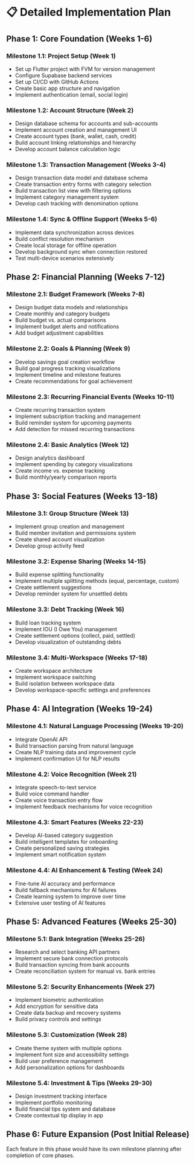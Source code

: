# 📋 Detailed Implementation Plan

## Phase 1: Core Foundation (Weeks 1-6)

### Milestone 1.1: Project Setup (Week 1)
- Set up Flutter project with FVM for version management
- Configure Supabase backend services
- Set up CI/CD with GitHub Actions
- Create basic app structure and navigation
- Implement authentication (email, social login)

### Milestone 1.2: Account Structure (Week 2)
- Design database schema for accounts and sub-accounts
- Implement account creation and management UI
- Create account types (bank, wallet, cash, credit)
- Build account linking relationships and hierarchy
- Develop account balance calculation logic

### Milestone 1.3: Transaction Management (Weeks 3-4)
- Design transaction data model and database schema
- Create transaction entry forms with category selection
- Build transaction list view with filtering options
- Implement category management system
- Develop cash tracking with denomination options

### Milestone 1.4: Sync & Offline Support (Weeks 5-6)
- Implement data synchronization across devices
- Build conflict resolution mechanism
- Create local storage for offline operation
- Develop background sync when connection restored
- Test multi-device scenarios extensively

## Phase 2: Financial Planning (Weeks 7-12)

### Milestone 2.1: Budget Framework (Weeks 7-8)
- Design budget data models and relationships
- Create monthly and category budgets
- Build budget vs. actual comparisons
- Implement budget alerts and notifications
- Add budget adjustment capabilities

### Milestone 2.2: Goals & Planning (Week 9)
- Develop savings goal creation workflow
- Build goal progress tracking visualizations
- Implement timeline and milestone features
- Create recommendations for goal achievement

### Milestone 2.3: Recurring Financial Events (Weeks 10-11)
- Create recurring transaction system
- Implement subscription tracking and management
- Build reminder system for upcoming payments
- Add detection for missed recurring transactions

### Milestone 2.4: Basic Analytics (Week 12)
- Design analytics dashboard
- Implement spending by category visualizations
- Create income vs. expense tracking
- Build monthly/yearly comparison reports

## Phase 3: Social Features (Weeks 13-18)

### Milestone 3.1: Group Structure (Week 13)
- Implement group creation and management
- Build member invitation and permissions system
- Create shared account visualization
- Develop group activity feed

### Milestone 3.2: Expense Sharing (Weeks 14-15)
- Build expense splitting functionality
- Implement multiple splitting methods (equal, percentage, custom)
- Create settlement suggestions
- Develop reminder system for unsettled debts

### Milestone 3.3: Debt Tracking (Week 16)
- Build loan tracking system 
- Implement IOU (I Owe You) management
- Create settlement options (collect, paid, settled)
- Develop visualization of outstanding debts

### Milestone 3.4: Multi-Workspace (Weeks 17-18)
- Create workspace architecture
- Implement workspace switching
- Build isolation between workspace data
- Develop workspace-specific settings and preferences

## Phase 4: AI Integration (Weeks 19-24)

### Milestone 4.1: Natural Language Processing (Weeks 19-20)
- Integrate OpenAI API
- Build transaction parsing from natural language
- Create NLP training data and improvement cycle
- Implement confirmation UI for NLP results

### Milestone 4.2: Voice Recognition (Week 21)
- Integrate speech-to-text service
- Build voice command handler
- Create voice transaction entry flow
- Implement feedback mechanisms for voice recognition

### Milestone 4.3: Smart Features (Weeks 22-23)
- Develop AI-based category suggestion
- Build intelligent templates for onboarding
- Create personalized saving strategies
- Implement smart notification system

### Milestone 4.4: AI Enhancement & Testing (Week 24)
- Fine-tune AI accuracy and performance
- Build fallback mechanisms for AI failures
- Create learning system to improve over time
- Extensive user testing of AI features

## Phase 5: Advanced Features (Weeks 25-30)

### Milestone 5.1: Bank Integration (Weeks 25-26)
- Research and select banking API partners
- Implement secure bank connection protocols
- Build transaction syncing from bank accounts
- Create reconciliation system for manual vs. bank entries

### Milestone 5.2: Security Enhancements (Week 27)
- Implement biometric authentication
- Add encryption for sensitive data
- Create data backup and recovery systems
- Build privacy controls and settings

### Milestone 5.3: Customization (Week 28)
- Create theme system with multiple options
- Implement font size and accessibility settings
- Build user preference management
- Add personalization options for dashboards

### Milestone 5.4: Investment & Tips (Weeks 29-30)
- Design investment tracking interface
- Implement portfolio monitoring
- Build financial tips system and database
- Create contextual tip display in app

## Phase 6: Future Expansion (Post Initial Release)

Each feature in this phase would have its own milestone planning after completion of core phases. 
